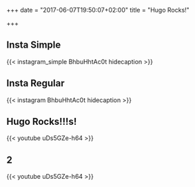 +++
date = "2017-06-07T19:50:07+02:00"
title = "Hugo Rocks!"

+++

## Insta Simple

{{< instagram_simple BhbuHhtAc0t hidecaption >}}

## Insta Regular

{{< instagram BhbuHhtAc0t hidecaption >}}

## Hugo Rocks!!!s!

{{< youtube uDs5GZe-h64 >}}


## 2

{{< youtube uDs5GZe-h64 >}}